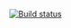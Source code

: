 [![Build status](https://ci.appveyor.com/api/projects/status/o7h2rd9x77achy8f/branch/master?svg=true)](https://ci.appveyor.com/project/djikk/patterns2/branch/master)
